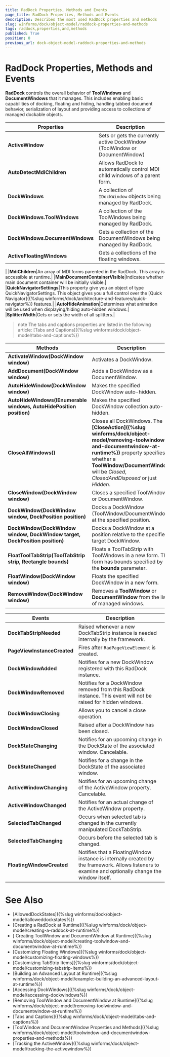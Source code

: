 ```yaml
---
title: RadDock Properties, Methods and Events
page_title: RadDock Properties, Methods and Events
description: Describes the most used RadDock properties and methods
slug: winforms/dock/object-model/raddock-properties-and-methods
tags: raddock,properties,and,methods
published: True
position: 0
previous_url: dock-object-model-raddock-properties-and-methods
---
```


# RadDock Properties, Methods and Events

__RadDock__ controls the overall behavior of __ToolWindows__ and __DocumentWindows__ that it manages. This includes enabling basic capabilities of docking, floating and hiding, handling tabbed document behavior, serialization of layout and providing access to collections of managed dockable objects.
 
|__Properties__|Description|
|---|---|
|__ActiveWindow__|Sets or gets the currently active DockWindow (ToolWindow or DocumentWindow)|
|__AutoDetectMdiChildren__|Allows RadDock to automatically control MDI child windows of a parent form.|
|__DockWindows__|A collection of `IDockWindow` objects being managed by RadDock.|
|__DockWindows.ToolWindows__|A collection of the ToolWindows being managed by  RadDock.|
|__DockWindows.DocumentWindows__|Gets a collection of the DocumentWindows being managed by RadDock.|
| __ActiveFloatingWindows__|Gets a collections of the floating windows.
|
|__MdiChildren__|An array of MDI forms parented in the RadDock. This array is accessible at runtime.|
|__MainDocumentContainerVisible__|Indicates whether main document container will be initially visible.|
|__QuickNavigatorSettings__|This property give you an object of type QuickNavigatorSettings. This object gives you a full control over the [Quick Navigator]({%slug winforms/dock/architecture-and-features/quick-navigator%}) features.|
|__AutoHideAnimation__|Determines what animation will be used when displaying/hiding auto-hidden windows.|
|__SplitterWidth__|Gets or sets the width of all splitters.|
 

>note The tabs and captions properties are listed in the following article: [Tabs and Captions]({%slug winforms/dock/object-model/tabs-and-captions%})

|__Methods__|Description|
|---|---|
|__ActivateWindow(DockWindow window)__| Activates a DockWindow.|
|__AddDocument(DockWindow window)__| Adds a DockWindow as a DocumentWindow.|
|__AutoHideWindow(DockWindow window)__| Makes the specified DockWindow auto-hidden.|
|__AutoHideWindows(IEnumerable<DockWindow> windows, AutoHidePosition position)__|Makes the specified DockWindow collection auto-hidden.|
|__CloseAllWindows()__|Closes all DockWindows. The __[CloseAction]({%slug winforms/dock/object-model/removing-toolwindow-and-documentwindow-at-runtime%})__ property specifies whether a __ToolWindow/DocumentWindow__ will be *Closed*, *ClosedAndDisposed* or just *Hidden*.|
|__CloseWindow(DockWindow window)__|Closes a specified ToolWindow or DocumentWindow.|
|__DockWindow(DockWindow window, DockPosition position)__| Docks a DockWindow (ToolWindow/DocumentWindow) at the specified position.|
|__DockWindow(DockWindow window, DockWindow target, DockPosition position)__|Docks a DockWindow at a position relative to the specified target DockWindow.|
|__FloatToolTabStrip(ToolTabStrip strip, Rectangle bounds)__|Floats a ToolTabStrip with ToolWindows in a new form. The form has bounds specified by the __bounds__ parameter.|
| __FloatWindow(DockWindow window)__|Floats the specified DockWindow in a new form.|
|__RemoveWindow(DockWindow window)__|Removes a __ToolWindow__ or __DocumentWindow__ from the list of managed windows.|

|__Events__|Description|
|---|---|
|__DockTabStripNeeded__|Raised whenever a new DockTabStrip instance is needed internally by the framework.|
|__PageViewInstanceCreated__|Fires after `RadPageViewElement` is created.|
|__DockWindowAdded__|Notifies for a new DockWindow registered with this RadDock instance.|
|__DockWindowRemoved__|Notifies for a DockWindow removed from this RadDock instance. This event will not be raised for hidden windows.|
|__DockWindowClosing__|Allows you to cancel a close operation.|
|__DockWindowClosed__|Raised after a DockWindow has been closed.|
|__DockStateChanging__|Notifies for an upcoming change in the DockState of the associated window. Cancelable.|
|__DockStateChanged__|Notifies for a change in the DockState of the associated window.|
|__ActiveWindowChanging__|Notifies for an upcoming change of the ActiveWindow property. Cancelable.|
|__ActiveWindowChanged__| Notifies for an actual change of the ActiveWindow property.|
|__SelectedTabChanged__|Occurs when selected tab is changed in the currently manipulated DockTabStrip.|
|__SelectedTabChanging__|Occurs before the selected tab is changed.|
|__FloatingWindowCreated__|Notifies that a FloatingWindow instance is internally created by the framework. Allows listeners to examine and optionally change the window itself.|

# See Also

* [AllowedDockStates]({%slug winforms/dock/object-model/alloweddockstates%})
* [Creating a RadDock at Runtime]({%slug winforms/dock/object-model/creating-a-raddock-at-runtime%})
* [ Creating ToolWindow and DocumentWindow at Runtime]({%slug winforms/dock/object-model/creating-toolwindow-and-documentwindow-at-runtime%})
* [Customizing Floating Windows]({%slug winforms/dock/object-model/customizing-floating-windows%})
* [Customizing TabStrip Items]({%slug winforms/dock/object-model/customizing-tabstrip-items%})
* [Building an Advanced Layout at Runtime]({%slug winforms/dock/object-model/example:-building-an-advanced-layout-at-runtime%})
* [Accessing DockWindows]({%slug winforms/dock/object-model/accessing-dockwindows%})
* [Removing ToolWindow and DocumentWindow at Runtime]({%slug winforms/dock/object-model/removing-toolwindow-and-documentwindow-at-runtime%})
* [Tabs and Captions]({%slug winforms/dock/object-model/tabs-and-captions%})
* [ToolWindow and DocumentWindow Properties and Methods]({%slug winforms/dock/object-model/toolwindow-and-documentwindow-properties-and-methods%})
* [Tracking the ActiveWindow]({%slug winforms/dock/object-model/tracking-the-activewindow%})
